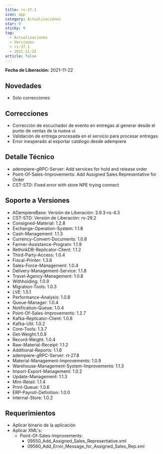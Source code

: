 ```yaml
---
title: rs-37.1
icon: app
category: Actualizaciones
star: 9
sticky: 9
tag:
  - Actualizaciones
  - Versiones
  - rs-37.1
  - 2021-11-22
article: false
---
```


**Fecha de Liberación:** 2021-11-22

## Novedades

- Solo correcciones

## Correcciones

- Corrección de escuchador de evento en entregas al generar desde el punto de ventas de la nueva ui
- Validación de entrega procesada en el servicio para procesar entregas
- Error inesperado al exportar catálogo desde adempiere

## Detalle Técnico

- adempiere-gRPC-Server: Add services for hold and release order
- Point-Of-Sales-Improvements: Add Assigned Sales Representative for Order
- CST-STD: Fixed error with store NPE trying connect

## Soporte a Versiones

- ADempiereBase: Versión de Liberación: 3.9.3-rs-4.3
- CST-STD: Versión de Liberación: rs-29.2
- Consigned-Material: 1.2.8
- Exchange-Operation-System: 1.1.8
- Cash-Management: 1.1.3
- Currency-Convert-Documents: 1.0.8
- Farmer-Assistance-Program: 1.1.9
- RethinkDB-Replicator-Client: 1.1.2
- Third-Party-Access: 1.0.4
- Fiscal-Printer: 1.3.6
- Sales-Force-Management: 1.0.4
- Delivery-Management-Service: 1.1.8
- Travel-Agency-Management: 1.0.8
- Withholding: 1.0.9
- Migration-Tools: 1.0.3
- LVE: 1.5.1
- Performance-Analysis: 1.0.8
- Queue-Manager: 1.0.4
- Notification-Queue: 1.0.4
- Point-Of-Sales-Improvements: 1.2.7
- Kafka-Replicator-Client: 1.0.8
- Kafka-Util: 1.0.2
- Core-Tools: 1.3.7
- Get-Weight:1.0.9
- Record-Weight: 1.0.4
- Raw-Material-Receipt: 1.1.2
- Additional-Reports: 1.1.6
- adempiere-gRPC-Server: rt-27.8
- Material-Management-Improvements: 1.0.9
- Warehouse-Management-System-Improvements: 1.1.3
- Import-Export-Management: 1.0.2
- Update-Management: 1.1.3
- Mini-Retail: 1.1.4
- Print-Queue: 1.0.6
- ERP-Payroll-Definition: 1.0.0
- Internal-Store: 1.0.2

## Requerimientos

- Aplicar binario de la aplicación
- Aplicar XML's:
  - Point-Of-Sales-Improvements:
    - 09550_Add_Assigned_Sales_Representative.xml
    - 09560_Add_Error_Message_for_Assigned_Sales_Rep.xml
